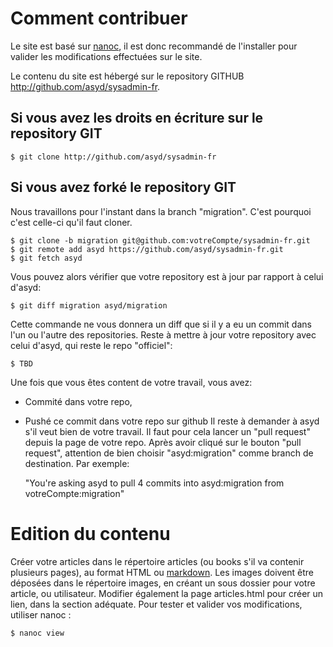 Comment contribuer
==================

Le site est basé sur [nanoc](http://nanoc.stoneship.org/), il est donc recommandé de l'installer pour valider les modifications effectuées sur le site.

Le contenu du site est hébergé sur le repository GITHUB http://github.com/asyd/sysadmin-fr.

Si vous avez les droits en écriture sur le repository GIT
---

    $ git clone http://github.com/asyd/sysadmin-fr

Si vous avez forké le repository GIT
---

Nous travaillons pour l'instant dans la branch "migration". C'est pourquoi c'est celle-ci qu'il faut cloner.

    $ git clone -b migration git@github.com:votreCompte/sysadmin-fr.git
    $ git remote add asyd https://github.com/asyd/sysadmin-fr.git
    $ git fetch asyd

Vous pouvez alors vérifier que votre repository est à jour par rapport à celui d'asyd:

    $ git diff migration asyd/migration

Cette commande ne vous donnera un diff que si il y a eu un commit dans l'un ou l'autre des repositories.
Reste à mettre à jour votre repository avec celui d'asyd, qui reste le repo "officiel":
   
    $ TBD

Une fois que vous êtes content de votre travail, vous avez:
- Commité dans votre repo,
- Pushé ce commit dans votre repo sur github
Il reste à demander à asyd s'il veut bien de votre travail. Il faut pour cela lancer un "pull request" depuis la page de votre repo. Après avoir cliqué sur le bouton "pull request", attention de bien choisir "asyd:migration" comme branch de destination. Par exemple:

    "You're asking asyd to pull 4 commits into asyd:migration from votreCompte:migration"

Edition du contenu
==================

Créer votre articles dans le répertoire articles (ou books s'il va contenir plusieurs pages), au format HTML ou [markdown](http://daringfireball.net/projects/markdown/syntax#). Les images doivent être déposées dans le répertoire images, en créant un sous dossier pour votre article, ou utilisateur. Modifier également la page articles.html pour créer un lien, dans la section adéquate. Pour tester et valider vos modifications, utiliser nanoc :

    $ nanoc view
